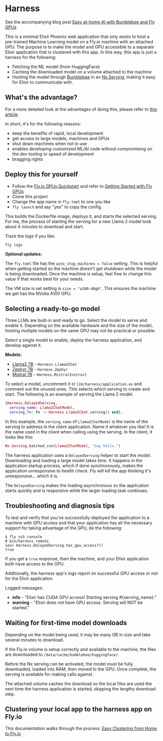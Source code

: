 # Harness

See the accompanying blog post [Easy at-home AI with Bumblebee and Fly GPUs](https://fly.io/phoenix-files/clustering-elixir-from-laptop-to-cloud/)

This is a minimal Elixir Phoenix web application that only exists to host a pre-trained Machine Learning model on a Fly.io machine with an attached GPU. The purpose is to make the model and GPU accessible to a separate Elixir application that is clustered with this app. In this way, this app is just a harness for the following:

- Fetching the ML model (from HuggingFace)
- Caching the downloaded model on a volume attached to the machine
- Hosting the model through [Bumblebee](https://github.com/elixir-nx/bumblebee) in an [Nx.Serving](https://hexdocs.pm/nx/Nx.Serving.html), making it easy for Elixir to communicate with.

## What's the advantage?

For a more detailed look at the advantages of doing this, please refer to [this article](https://fly.io/phoenix-files/clustering-elixir-from-laptop-to-cloud/).

In short, it's for the following reasons:

- keep the benefits of rapid, local development
- get access to large models, machines and GPUs
- shut down machines when not in use
- enables developing customized ML/AI code without compromising on the dev tooling or speed of development
- bragging rights

## Deploy this for yourself

- Follow the [Fly.io GPUs Quickstart](https://fly.io/docs/gpus/gpu-quickstart/) and refer to [Getting Started with Fly GPUs](https://fly.io/docs/gpus/getting-started-gpus/)
- Clone this project
- Change the app name in `fly.toml` to one you like
- `fly launch` and say "yes" to copy the config.

This builds the Dockerfile image, deploys it, and starts the selected serving. For me, the process of starting the serving for a new Llama 2 model took about 4 minutes to download and start.

Track the logs if you like:

```
fly logs
```

**Optional updates:**

The `fly.toml` file has the `auto_stop_machines = false` setting. This is helpful when getting started so the machine doesn't get shutdown while the model is being downloaded. Once the machine is setup, feel free to change this value if that works best for your needs.

The VM size is set setting is `size = "a100-40gb"`. This ensures the machine we get has the NVidia A100 GPU.

## Selecting a ready-to-go model

Three LLMs are built-in and ready to go. Select the model to serve and enable it. Depending on the available hardware and the size of the model, hosting multiple models on the same GPU may not be practical or possible.

Select a single model to enable, deploy the harness application, and develop against it.

**Models:**

- [Llama2 7B](https://llama.meta.com/llama2/) - `Harness.Llama2Chat`
- [Zephyr 7B](https://zephyr-7b.net/) - `Harness.Zephyr`
- [Mistral 7B](https://docs.mistral.ai/) - `Harness.MistralInstruct`

To select a model, uncomment it in `lib/harness/application.ex` and comment out the unused ones. This selects which serving to create and start. The following is an example of serving the Llama 2 model.

```elixir
{Harness.DelayedServing,
  serving_name: Llama2ChatModel,
  serving_fn: fn -> Harness.Llama2Chat.serving() end},
```

In this example, the `serving_name` of `Llama2ChatModel` is the name of the serving to address in the client application. Name it whatever you like! It is the name used in the client when calling using the serving. In the client, it looks like this:

```elixir
Nx.Serving.batched_run(Llama2ChatModel, "Say hello.")
```

The harness application uses a `DelayedServing` helper to start the model. Downloading and loading a large model takes time. It happens in the application startup process, which if done synchronously, makes the application unresponsive to health check. Fly will kill the app thinking it's unresponsive... which it is.

The `DelayedServing` makes the loading asynchronous so the application starts quickly and is responsive while the larger loading task continues.

## Troubleshooting and diagnosis tips

To test and verify that you've successfully deployed the application to a
machine with GPU access and that your application has all the necessary support
for taking advantage of the GPU, do the following:

```
$ fly ssh console
# bin/harness remote
iex> Harness.DelayedServing.has_gpu_access?()
true
```

If you get a `true` response, then the machine, and your Elixir application both
have access to the GPU.

Additionally, the harness app's logs report on successful GPU access or not for
the Elixir application.

Logged messages:
- **info** - "Elixir has CUDA GPU access! Starting serving #{serving_name}."
- **warning** - "Elixir does not have GPU access. Serving will NOT be started."

## Waiting for first-time model downloads

Depending on the model being used, it may be many GB in size and take
several minutes to download.

If the Fly.io volume is setup correctly and available to the machine, the files
are downloaded to `/data/cache/bumblebee/huggingface/`.

Before the Nx serving can be activated, the model must be fully downloaded, loaded into RAM, then moved to the GPU. Once complete, the serving is available for making calls against.

The attached volume caches the download so the local files are used the next time the harness application is started, skipping the lengthy download step.

## Clustering your local app to the harness app on Fly.io

This documentation walks through the process: [Easy Clustering from Home to Fly.io](https://fly.io/docs/elixir/advanced-guides/clustering-from-home-to-your-app-in-fly/)
